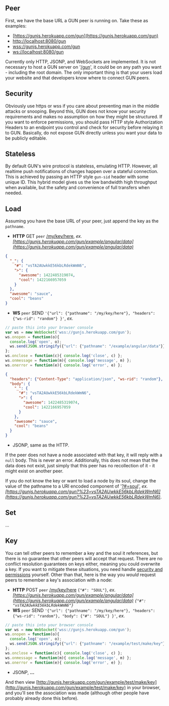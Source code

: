 ## Peer

First, we have the base URL a GUN peer is running on. Take these as examples:

- [https://gunjs.herokuapp.com/gun](https://gunjs.herokuapp.com/gun)
- [http://localhost:8080/gun](http://localhost:8080/gun)
- [wss://gunjs.herokuapp.com/gun](wss://gunjs.herokuapp.com/gun)
- [ws://localhost:8080/gun](ws://localhost:8080/gun)

Currently only HTTP, JSONP, and WebSockets are implemented. It is not necessary to host a GUN server on '[/gun](/gun)', it could be on any path you want - including the root domain. The only important thing is that your users load your website and that developers know where to connect GUN peers.

## Security

Obviously use https or wss if you care about preventing man in the middle attacks or snooping. Beyond this, GUN does not know your security requirements and makes no assumption on how they might be structured. If you want to enforce permissions, you should pass HTTP style Authorization Headers to an endpoint you control and check for security before relaying it to GUN. Basically, do not expose GUN directly unless you want your data to be publicly editable.

## Stateless

By default GUN's wire protocol is stateless, emulating HTTP. However, all realtime push notifications of changes happen over a stateful connection. This is achieved by passing an HTTP style `gun-sid` header with some unique ID. This hybrid model gives us the low bandwidth high throughput when available, but the safety and convenience of full transfers when needed.

## Load

Assuming you have the base URL of your peer, just append the key as the `pathname`. 
 - **HTTP** GET `peer` [/my/key/here](/my/key/here), _ex. [https://gunjs.herokuapp.com/gun/example/angular/data](https://gunjs.herokuapp.com/gun/example/angular/data)_
```json
{
  "_": {
    "#": "vsTA2AUwkkE56kbLRdekWmN6",
    ">": {
      "awesome": 1422485319074,
      "cool": 1422166957059
    }
  },
  "awesome": "sauce",
  "cool": "beans"
}
```
 - **WS** `peer` SEND `'{"url": {"pathname": "/my/key/here"}, "headers": {"ws-rid": "random"} }'`, _ex._
```javascript
// paste this into your browser console
var ws = new WebSocket('wss://gunjs.herokuapp.com/gun');
ws.onopen = function(o){ 
  console.log('open', o);
  ws.send(JSON.stringify({"url": {"pathname": "/example/angular/data"}}));
};
ws.onclose = function(c){ console.log('close', c) };
ws.onmessage = function(m){ console.log('message', m) };
ws.onerror = function(e){ console.log('error', e) };
```
```json
{
  "headers": {"Content-Type": "application/json", "ws-rid": "random"},
  "body": {
    "_": {
      "#": "vsTA2AUwkkE56kbLRdekWmN6",
      ">": {
        "awesome": 1422485319074,
        "cool": 1422166957059
      }
    },
    "awesome": "sauce",
    "cool": "beans"
  }
}
```
 - JSONP, same as the HTTP.

If the peer does not have a node associated with that key, it will reply with a `null` body. This is never an error. Additionally, this does not mean that the data does not exist, just simply that this peer has no recollection of it - it might exist on another peer.

If you do not know the key or want to load a node by its soul, change the value of the pathname to a URI encoded component of '[?#=soul](?#=soul)', _ex. [https://gunjs.herokuapp.com/gun?%23=vsTA2AUwkkE56kbLRdekWmN6](https://gunjs.herokuapp.com/gun?%23=vsTA2AUwkkE56kbLRdekWmN6)_.

## Set

...

## Key

You can tell other peers to remember a key and the soul it references, but there is no guarantee that other peers will accept that request. There are no conflict resolution guarantees on keys either, meaning you could overwrite a key. If you want to mitigate these situations, you need handle [security and permissions](#security) yourself. Other than that, here is the way you _would_ request peers to remember a key's association with a node:
 - **HTTP** POST `peer` [/my/key/here](/my/key/here) `{"#": "SOUL"}`, _ex. [https://gunjs.herokuapp.com/gun/example/angular/data](https://gunjs.herokuapp.com/gun/example/angular/data) `{"#": "vsTA2AUwkkE56kbLRdekWmN6"}`_
 - **WS** `peer` SEND `'{"url": {"pathname": "/my/key/here"}, "headers": {"ws-rid": "random"}, "body": {"#": "SOUL"} }'`, _ex._
```javascript
// paste this into your browser console
var ws = new WebSocket('wss://gunjs.herokuapp.com/gun');
ws.onopen = function(o){ 
  console.log('open', o);
  ws.send(JSON.stringify({"url": {"pathname": "/example/test/make/key"}, "body": {"#": "vsTA2AUwkkE56kbLRdekWmN6"} }));
};
ws.onclose = function(c){ console.log('close', c) };
ws.onmessage = function(m){ console.log('message', m) };
ws.onerror = function(e){ console.log('error', e) };
```
 - JSONP, **...**

And then view [http://gunjs.herokuapp.com/gun/example/test/make/key](http://gunjs.herokuapp.com/gun/example/test/make/key) in your browser, and you'll see the association was made (although other people have probably already done this before).